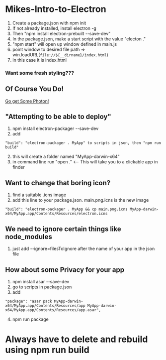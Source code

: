 # Mikes-Intro-to-Electron

1. Create a package.json with npm init
2. If not already installed, install electron -g
3. Then "npm install electron-prebuilt --save-dev"
4. In the package.json, make a start script with the value "electon ."
5. "npm start" will open up window defined in main.js
6.  point window to desired file path  => win.loadURL(`file://${__dirname}/index.html`)
  6. in this case it is index.html

### Want some fresh styling???
## Of Course You Do!

[Go get Some Photon!](http://photonkit.com/)

## "Attempting to be able to deploy"
1. npm install electron-packager --save-dev
2. add
```
"build": "electron-packager . MyApp" to scripts in json, then "npm run build"
```
 2. this will create a folder named "MyApp-darwin-x64"
3. in command line run "open ."  <-- This will take you to a clickable app in finder

## Want to change that boring icon?
1. find a suitable .icns image
2. add this line to your package.json.  main.png.icns is the new image
```
"build": "electron-packager . MyApp && cp main.png.icns MyApp-darwin-x64/MyApp.app/Contents/Resources/electron.icns
```
## We need to ignore certain things like node_modules
1. just add --ignore=filesToIgnore after the name of your app in the json file

## How about some Privacy for your app
1. npm install asar --save-dev
2. go to scripts in package.json
3. add
```
"package": "asar pack MyApp-darwin-x64/MyApp.app/Contents/Resources/app MyApp-darwin-x64/MyApp.app/Contents/Resources/app.asar",
```
4. npm run package


# Always have to delete and rebuild using npm run build
